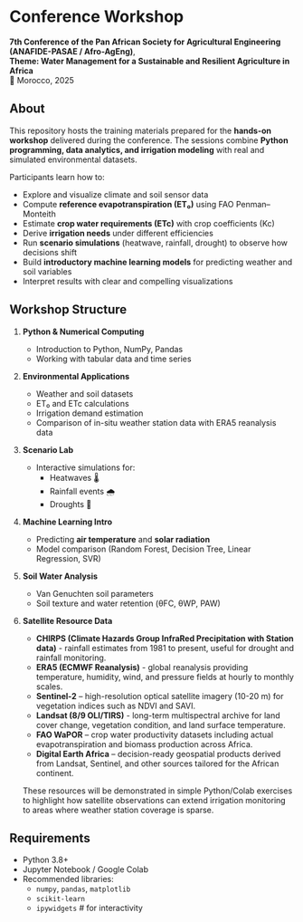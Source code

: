 # Conference Workshop

**7th Conference of the Pan African Society for Agricultural Engineering (ANAFIDE-PASAE / Afro-AgEng)**,  
**Theme: Water Management for a Sustainable and Resilient Agriculture in Africa**  
📍 Morocco, 2025


## About

This repository hosts the training materials prepared for the **hands-on workshop** delivered during the conference. The sessions combine **Python programming, data analytics, and irrigation modeling** with real and simulated environmental datasets.

Participants learn how to:
- Explore and visualize climate and soil sensor data
- Compute **reference evapotranspiration (ET₀)** using FAO Penman–Monteith
- Estimate **crop water requirements (ETc)** with crop coefficients (Kc)
- Derive **irrigation needs** under different efficiencies
- Run **scenario simulations** (heatwave, rainfall, drought) to observe how decisions shift
- Build **introductory machine learning models** for predicting weather and soil variables
- Interpret results with clear and compelling visualizations


## Workshop Structure

1. **Python & Numerical Computing**
   - Introduction to Python, NumPy, Pandas
   - Working with tabular data and time series

2. **Environmental Applications**
   - Weather and soil datasets
   - ET₀ and ETc calculations
   - Irrigation demand estimation
   - Comparison of in-situ weather station data with ERA5 reanalysis data  

3. **Scenario Lab**
   - Interactive simulations for:
     - Heatwaves 🌡️  
     - Rainfall events 🌧️  
     - Droughts 🌵  

4. **Machine Learning Intro**
   - Predicting **air temperature** and **solar radiation**
   - Model comparison (Random Forest, Decision Tree, Linear Regression, SVR)

5. **Soil Water Analysis**
   - Van Genuchten soil parameters
   - Soil texture and water retention (θFC, θWP, PAW)
  
6. **Satellite Resource Data**  
   - **CHIRPS (Climate Hazards Group InfraRed Precipitation with Station data)** - rainfall estimates from 1981 to present, useful for drought and rainfall monitoring.  
   - **ERA5 (ECMWF Reanalysis)** - global reanalysis providing temperature, humidity, wind, and pressure fields at hourly to monthly scales.  
   - **Sentinel-2** – high-resolution optical satellite imagery (10-20 m) for vegetation indices such as NDVI and SAVI.  
   - **Landsat (8/9 OLI/TIRS)** - long-term multispectral archive for land cover change, vegetation condition, and land surface temperature.  
   - **FAO WaPOR** – crop water productivity datasets including actual evapotranspiration and biomass production across Africa.  
   - **Digital Earth Africa** – decision-ready geospatial products derived from Landsat, Sentinel, and other sources tailored for the African continent.  

   These resources will be demonstrated in simple Python/Colab exercises to highlight how satellite observations can extend irrigation monitoring to areas where weather station coverage is sparse.  


## Requirements

- Python 3.8+
- Jupyter Notebook / Google Colab
- Recommended libraries:
  - `numpy`, `pandas`, `matplotlib`
  - `scikit-learn`
  - `ipywidgets` # for interactivity
